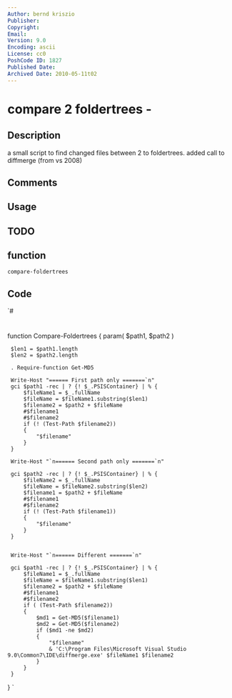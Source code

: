 ```yaml
---
Author: bernd kriszio
Publisher: 
Copyright: 
Email: 
Version: 9.0
Encoding: ascii
License: cc0
PoshCode ID: 1827
Published Date: 
Archived Date: 2010-05-11t02
---
```


# compare 2 foldertrees - 

## Description

a small script to find changed files between 2 to foldertrees. added call to diffmerge (from vs 2008)

## Comments



## Usage



## TODO



## function

`compare-foldertrees`

## Code

`#
 #
 function Compare-Foldertrees 
 {
     param(
         $path1, 
         $path2
         )
 
 
     $len1 = $path1.length 
     $len2 = $path2.length 
 
     . Require-function Get-MD5
 
     Write-Host "====== First path only =======`n"
     gci $path1 -rec | ? {! $_.PSISContainer} | % { 
         $fileName1 = $_.fullName
         $fileName = $fileName1.substring($len1)
         $filename2 = $path2 + $fileName
         #$filename1
         #$filename2
         if (! (Test-Path $filename2))
         {
             "$filename"
         } 
     }
 
     Write-Host "`n====== Second path only =======`n"
 
     gci $path2 -rec | ? {! $_.PSISContainer} | % { 
         $fileName2 = $_.fullName
         $fileName = $fileName2.substring($len2)
         $filename1 = $path2 + $fileName
         #$filename1
         #$filename2
         if (! (Test-Path $filename1))
         {
             "$filename"
         } 
     }
 
 
     Write-Host "`n====== Different =======`n"
 
     gci $path1 -rec | ? {! $_.PSISContainer} | % { 
         $fileName1 = $_.fullName
         $fileName = $fileName1.substring($len1)
         $filename2 = $path2 + $fileName
         #$filename1
         #$filename2
         if ( (Test-Path $filename2))
         {
             $md1 = Get-MD5($filename1)
             $md2 = Get-MD5($filename2)
             if ($md1 -ne $md2)
             {
                 "$filename"
                 & 'C:\Program Files\Microsoft Visual Studio 9.0\Common7\IDE\diffmerge.exe' $fileName1 $filename2 
             }
         } 
     }
 }
`

